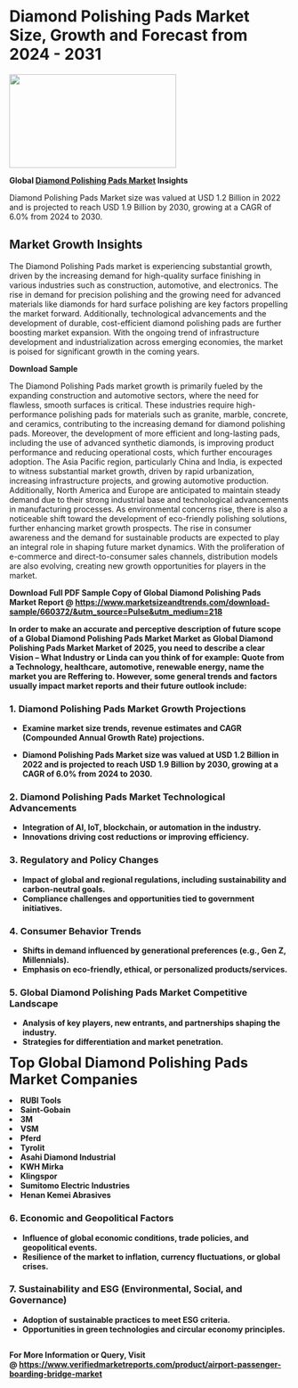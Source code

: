 <H1>Diamond Polishing Pads Market Size, Growth and Forecast from 2024 - 2031</H1><img class="aligncenter size-medium wp-image-584254" src="https://thirdeyenews.in/wp-content/uploads/2024/09/Global-Market-Research-300x168.jpeg" alt="" width="300" height="168" /><p><strong>Global&nbsp;<a href="https://www.marketsizeandtrends.com/download-sample/660372/&amp;utm_source=Pulse&amp;utm_medium=218">Diamond Polishing Pads Market</a> Insights</strong></p><p>Diamond Polishing Pads Market size was valued at USD 1.2 Billion in 2022 and is projected to reach USD 1.9 Billion by 2030, growing at a CAGR of 6.0% from 2024 to 2030.</p><p><h2>Market Growth Insights</h2> <p>The Diamond Polishing Pads market is experiencing substantial growth, driven by the increasing demand for high-quality surface finishing in various industries such as construction, automotive, and electronics. The rise in demand for precision polishing and the growing need for advanced materials like diamonds for hard surface polishing are key factors propelling the market forward. Additionally, technological advancements and the development of durable, cost-efficient diamond polishing pads are further boosting market expansion. With the ongoing trend of infrastructure development and industrialization across emerging economies, the market is poised for significant growth in the coming years.</p> <p><strong>Download Sample</strong></p> <p>The Diamond Polishing Pads market growth is primarily fueled by the expanding construction and automotive sectors, where the need for flawless, smooth surfaces is critical. These industries require high-performance polishing pads for materials such as granite, marble, concrete, and ceramics, contributing to the increasing demand for diamond polishing pads. Moreover, the development of more efficient and long-lasting pads, including the use of advanced synthetic diamonds, is improving product performance and reducing operational costs, which further encourages adoption. The Asia Pacific region, particularly China and India, is expected to witness substantial market growth, driven by rapid urbanization, increasing infrastructure projects, and growing automotive production. Additionally, North America and Europe are anticipated to maintain steady demand due to their strong industrial base and technological advancements in manufacturing processes. As environmental concerns rise, there is also a noticeable shift toward the development of eco-friendly polishing solutions, further enhancing market growth prospects. The rise in consumer awareness and the demand for sustainable products are expected to play an integral role in shaping future market dynamics. With the proliferation of e-commerce and direct-to-consumer sales channels, distribution models are also evolving, creating new growth opportunities for players in the market. <p><strong></p><p><span class=""><strong>Download Full PDF Sample Copy of Global Diamond Polishing Pads Market Report</strong> @ <a href="https://www.marketsizeandtrends.com/download-sample/660372/&amp;utm_source=Pulse&amp;utm_medium=218" target="_blank">https://www.marketsizeandtrends.com/download-sample/660372/&amp;utm_source=Pulse&amp;utm_medium=218</a></span></p><p>In order to make an accurate and perceptive description of future scope of a Global&nbsp;Diamond Polishing Pads Market Market as Global&nbsp;Diamond Polishing Pads Market Market of 2025, you need to describe a clear Vision &ndash; What Industry or Linda can you think of for example: Quote from a Technology, healthcare, automotive, renewable energy, name the market you are Reffering to. However, some general trends and factors usually impact market reports and their future outlook include:</p><h3>1.&nbsp;<strong>Diamond Polishing Pads Market Growth Projections</strong></h3><ul><li>Examine market size trends, revenue estimates and CAGR (Compounded Annual Growth Rate) projections.</li><li><p>Diamond Polishing Pads Market size was valued at USD 1.2 Billion in 2022 and is projected to reach USD 1.9 Billion by 2030, growing at a CAGR of 6.0% from 2024 to 2030.</p></li></ul><h3>2.&nbsp;<strong>Diamond Polishing Pads Market Technological Advancements</strong></h3><ul><li>Integration of AI, IoT, blockchain, or automation in the industry.</li><li>Innovations driving cost reductions or improving efficiency.</li></ul><h3>3.&nbsp;<strong>Regulatory and Policy Changes</strong></h3><ul><li>Impact of global and regional regulations, including sustainability and carbon-neutral goals.</li><li>Compliance challenges and opportunities tied to government initiatives.</li></ul><h3>4.&nbsp;<strong>Consumer Behavior Trends</strong></h3><ul><li>Shifts in demand influenced by generational preferences (e.g., Gen Z, Millennials).</li><li>Emphasis on eco-friendly, ethical, or personalized products/services.</li></ul><h3>5.&nbsp;<strong>Global Diamond Polishing Pads Market Competitive Landscape</strong></h3><ul><li>Analysis of key players, new entrants, and partnerships shaping the industry.</li><li>Strategies for differentiation and market penetration.</li></ul><p data-pm-slice="1 1 []"><span style="color: inherit; font-family: inherit; font-size: 25px;">Top Global Diamond Polishing Pads Market Companies</span></p><div class="" data-test-id=""><p><li>RUBI Tools</li><li> Saint-Gobain</li><li> 3M</li><li> VSM</li><li> Pferd</li><li> Tyrolit</li><li> Asahi Diamond Industrial</li><li> KWH Mirka</li><li> Klingspor</li><li> Sumitomo Electric Industries</li><li> Henan Kemei Abrasives</li></p></div><h3>6.&nbsp;<strong>Economic and Geopolitical Factors</strong></h3><ul><li>Influence of global economic conditions, trade policies, and geopolitical events.</li><li>Resilience of the market to inflation, currency fluctuations, or global crises.</li></ul><h3>7.&nbsp;<strong>Sustainability and ESG (Environmental, Social, and Governance)</strong></h3><ul><li>Adoption of sustainable practices to meet ESG criteria.</li><li>Opportunities in green technologies and circular economy principles.</li></ul><h2><strong style="font-size: 14px;">For More Information or Query, Visit @&nbsp;</strong><a style="background-color: #ffffff; font-size: 14px;" href="https://www.marketsizeandtrends.com/report/diamond-polishing-pads-market/" target="_blank">https://www.verifiedmarketreports.com/product/airport-passenger-boarding-bridge-market</a></h2>
